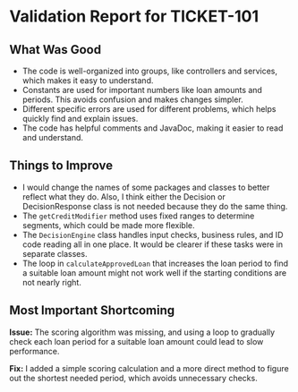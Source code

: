 # Validation Report for TICKET-101

## What Was Good
- The code is well-organized into groups, like controllers and services, which makes it easy to understand.
- Constants are used for important numbers like loan amounts and periods. This avoids confusion and makes changes simpler.
- Different specific errors are used for different problems, which helps quickly find and explain issues.
- The code has helpful comments and JavaDoc, making it easier to read and understand.

## Things to Improve

- I would change the names of some packages and classes to better reflect what they do. Also, I think either the Decision or DecisionResponse class is not needed because they do the same thing.
- The `getCreditModifier` method uses fixed ranges to determine segments, which could be made more flexible.
- The `DecisionEngine` class handles input checks, business rules, and ID code reading all in one place. It would be clearer if these tasks were in separate classes.
- The loop in `calculateApprovedLoan` that increases the loan period to find a suitable loan amount might not work well if the starting conditions are not nearly right.

## Most Important Shortcoming

**Issue:** The scoring algorithm was missing, and using a loop to gradually check each loan period for a suitable loan amount could lead to slow performance.

**Fix:** I added a simple scoring calculation and a more direct method to figure out the shortest needed period, which avoids unnecessary checks.
